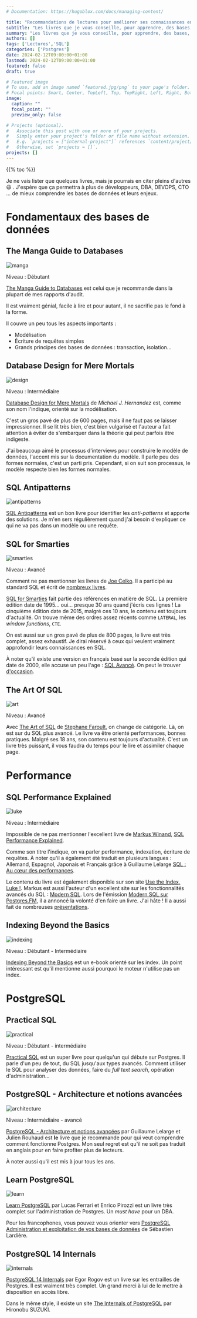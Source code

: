 ```yaml
---
# Documentation: https://hugoblox.com/docs/managing-content/

title: "Recommandations de lectures pour améliorer ses connaissances en base de données et PostgreSQL"
subtitle: "Les livres que je vous conseille, pour apprendre, des bases, jusqu'au SQL plus avancé, en passant par des références plus spécifiques à Postgres."
summary: "Les livres que je vous conseille, pour apprendre, des bases, jusqu'au SQL plus avancé, en passant par des références plus spécifiques à Postgres."
authors: []
tags: ['Lectures','SQL']
categories: ['Postgres']
date: 2024-02-12T09:00:00+01:00
lastmod: 2024-02-12T09:00:00+01:00
featured: false
draft: true

# Featured image
# To use, add an image named `featured.jpg/png` to your page's folder.
# Focal points: Smart, Center, TopLeft, Top, TopRight, Left, Right, BottomLeft, Bottom, BottomRight.
image:
  caption: ""
  focal_point: ""
  preview_only: false

# Projects (optional).
#   Associate this post with one or more of your projects.
#   Simply enter your project's folder or file name without extension.
#   E.g. `projects = ["internal-project"]` references `content/project/deep-learning/index.md`.
#   Otherwise, set `projects = []`.
projects: []
---
```


{{% toc %}}

Je ne vais lister que quelques livres, mais je pourrais en citer pleins d'autres :smiley: . J'espère que ça permettra à plus de développeurs, DBA, DEVOPS, CTO ... de mieux comprendre les bases de données et leurs enjeux.

# Fondamentaux des bases de données

## The Manga Guide to Databases

![manga](manga.webp "The Manga Guide to Databases")


Niveau : Débutant

[The Manga Guide to Databases](https://nostarch.com/mg_databases.htm) est celui que je recommande dans la plupart de mes rapports d'audit.

Il est vraiment génial, facile à lire et pour autant, il ne sacrifie pas le fond à la forme.

Il couvre un peu tous les aspects importants :

* Modélisation
* Écriture de requêtes simples
* Grands principes des bases de données : transaction, isolation...


## Database Design for Mere Mortals

![design](design.jpg "Database Design for Mere Mortals")

Niveau : Intermédiaire

[Database Design for Mere Mortals](https://www.informit.com/store/database-design-for-mere-mortals-25th-anniversary-edition-9780136788041) de *Michael J. Hernandez* est, comme son nom l'indique, orienté sur la modélisation.

C'est un gros pavé de plus de 600 pages, mais il ne faut pas se laisser impressionner. Il se lit très bien, c'est bien vulgarisé et l'auteur a fait attention  à éviter de s'embarquer dans la théorie qui peut parfois être indigeste.

J'ai beaucoup aimé le processus d'interviews pour construire le modèle de données, l'accent mis sur la documentation du modèle. Il  parle peu des formes normales, c'est un parti pris. Cependant, si on suit son processus, le modèle respecte bien les formes normales.


## SQL Antipatterns

![antipatterns](antipatterns.jpg "SQL Antipatterns")

[SQL Antipatterns](https://pragprog.com/titles/bksap1/sql-antipatterns-volume-1/) est un bon livre pour identifier les *anti-patterns* et apporte des solutions.
Je m'en sers régulièrement quand j'ai besoin d'expliquer ce qui ne va pas dans un modèle ou une requête.

## SQL for Smarties

![smarties](smarties.jpg "SQL for Smarties")

Niveau : Avancé

Comment ne pas mentionner les livres de [Joe Celko](https://en.wikipedia.org/wiki/Joe_Celko).
Il a participé au standard SQL et écrit de [nombreux livres](https://www.oreilly.com/pub/au/1919).

[SQL for Smarties](https://www.sciencedirect.com/book/9780128007617/joe-celkos-sql-for-smarties) fait partie
des références en matière de SQL. La première édition date de 1995... oui... presque 30 ans quand j'écris ces lignes !
La cinquième édition date de 2015, malgré ces 10 ans, le contenu est toujours d'actualité. On trouve même des ordres assez récents comme ``LATERAL``, les *window functions*, ``CTE``.

On est aussi sur un gros pavé de plus de 800 pages, le livre est très complet, assez exhaustif. Je dirai réservé à ceux qui veulent vraiment approfondir leurs connaissances en SQL.

À noter qu'il existe une version en français basé sur la seconde édition qui date de 2000, elle accuse un peu l'age : [SQL Avancé](https://www.decitre.fr/livres/sql-avance-9782711786367.html). On peut le trouver [d'occasion](https://www.momox-shop.fr/joe-celko-sql-avance-taschenbuch-M02841801411.html).

## The Art Of SQL

![art](art.jpg "The Art Of SQL")

Niveau : Avancé

Avec [The Art of SQL](https://www.oreilly.com/library/view/the-art-of/0596008945/) de [Stephane Faroult](https://www.oreilly.com/pub/au/2005), on change de catégorie. Là, on est sur du SQL plus avancé.
Le livre va être orienté performances, bonnes pratiques. Malgré ses 18 ans, son contenu est toujours d'actualité. C'est un livre très puissant, il vous faudra du temps pour le lire et assimiler chaque page.

# Performance


## SQL Performance Explained

![luke](luke.jpg "SQL Performance Explained")

Niveau : Intermédiaire

Impossible de ne pas mentionner l'excellent livre de [Markus Winand](https://winand.at/), [SQL Performance Explained](https://sql-performance-explained.com).

Comme son titre l'indique, on va parler performance, indexation, écriture de requêtes. À noter qu'il a également été traduit en plusieurs langues : Allemand, Espagnol, Japonais et Français grâce à Guillaume Lelarge [SQL : Au cœur des performances](https://sql-au-coeur-des-performances.fr/).

Le contenu du livre est également disponible sur son site [Use the Index, Luke !](https://use-the-index-luke.com/). Markus est aussi l'auteur d'un excellent site sur les fonctionnalités avancés du SQL : [Modern SQL](https://modern-sql.com/). Lors de l'émission [Modern SQL sur Postgres.FM](https://youtu.be/mGqqQg-dG-w?si=he4R6eTC_2VckAVA), il a annoncé la volonté d'en faire un livre. J'ai hâte ! Il a aussi fait de nombreuses [présentations](https://winand.at/sql-slides-for-developers).

## Indexing Beyond the Basics

![indexing](indexing.png "Indexing Beyond the Basics")

Niveau : Débutant - Intermédiaire

[Indexing Beyond the Basics](https://sqlfordevs.com/ebooks/indexing) est un e-book orienté sur les index. Un point intéressant est qu'il mentionne aussi pourquoi le moteur n'utilise pas un index.

# PostgreSQL

## Practical SQL

![practical](practical.webp "Practical SQL")

Niveau : Débutant - intermédiaire

[Practical SQL](https://nostarch.com/practical-sql-2nd-edition/) est un super livre pour quelqu'un qui débute sur Postgres. Il parle d'un peu de tout, du SQL jusqu'aux types avancés. Comment utiliser le SQL pour analyser des données, faire du *full text search*, opération d'administration...

## PostgreSQL - Architecture et notions avancées

![architecture](architecture.png "PostgreSQL - Architecture et notions avancées")

Niveau : Intermédiaire - avancé

[PostgreSQL - Architecture et notions avancées](https://www.d-booker.fr/bases-de-donnees/805-1338-postgresql-architecture-et-notions-avancees-5ed.html#/21-option-consultation_en_ligne) par Guillaume Lelarge et Julien Rouhaud est **le** livre que je recommande pour qui veut comprendre comment fonctionne Postgres. Mon seul regret est qu'il ne soit pas traduit en anglais pour en faire profiter plus de lecteurs.

À noter aussi qu'il est mis à jour tous les ans.

## Learn PostgreSQL

![learn](learn.jpg "Learn PostgreSQL")

[Learn PostgreSQL](https://www.packtpub.com/product/learn-postgresql-second-edition/9781837635641) par Lucas Ferrari et Enrico Pirozzi est un livre très complet sur l'administration de Postgres. Un *must have* pour un DBA.

Pour les francophones, vous pouvez vous orienter vers [PostgreSQL Administration et exploitation de vos bases de données](https://www.editions-eni.fr/livre/postgresql-administration-et-exploitation-de-vos-bases-de-donnees-4e-edition-9782409011467) de Sébastien Lardière.

## PostgreSQL 14 Internals

![internals](internals.jpg "PostgreSQL 14 Internals")

[PostgreSQL 14 Internals](https://postgrespro.com/community/books/internals) par Egor Rogov est un livre sur les entrailles de Postgres. Il est vraiment très complet. Un grand merci à lui de le mettre à disposition en accès libre.

Dans le même style, il existe un site [The Internals of PostgreSQL](https://www.interdb.jp/pg/) par Hironobu SUZUKI.


